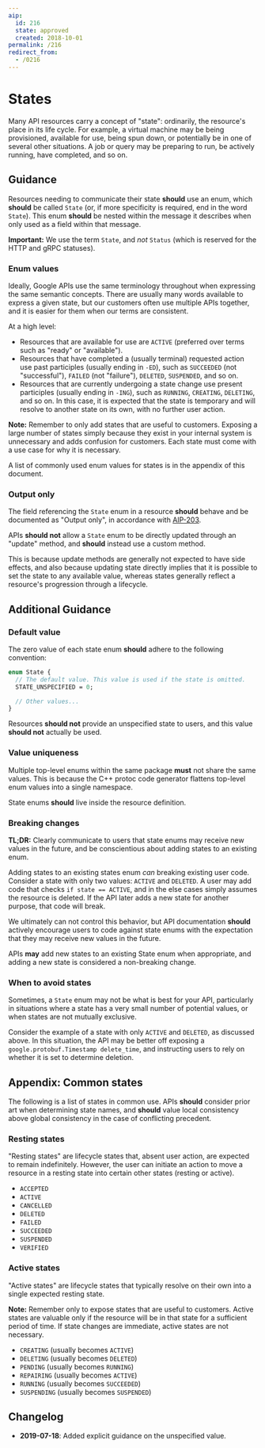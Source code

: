 ```yaml
---
aip:
  id: 216
  state: approved
  created: 2018-10-01
permalink: /216
redirect_from:
  - /0216
---
```


# States

Many API resources carry a concept of "state": ordinarily, the resource's place
in its life cycle. For example, a virtual machine may be being provisioned,
available for use, being spun down, or potentially be in one of several other
situations. A job or query may be preparing to run, be actively running, have
completed, and so on.

## Guidance

Resources needing to communicate their state **should** use an enum, which
**should** be called `State` (or, if more specificity is required, end in the
word `State`). This enum **should** be nested within the message it describes
when only used as a field within that message.

**Important:** We use the term `State`, and _not_ `Status` (which is reserved
for the HTTP and gRPC statuses).

### Enum values

Ideally, Google APIs use the same terminology throughout when expressing the
same semantic concepts. There are usually many words available to express a
given state, but our customers often use multiple APIs together, and it is
easier for them when our terms are consistent.

At a high level:

- Resources that are available for use are `ACTIVE` (preferred over terms such
  as "ready" or "available").
- Resources that have completed a (usually terminal) requested action use past
  participles (usually ending in `-ED`), such as `SUCCEEDED` (not
  "successful"), `FAILED` (not "failure"), `DELETED`, `SUSPENDED`, and so on.
- Resources that are currently undergoing a state change use present
  participles (usually ending in `-ING`), such as `RUNNING`, `CREATING`,
  `DELETING`, and so on. In this case, it is expected that the state is
  temporary and will resolve to another state on its own, with no further user
  action.

**Note:** Remember to only add states that are useful to customers. Exposing a
large number of states simply because they exist in your internal system is
unnecessary and adds confusion for customers. Each state must come with a use
case for why it is necessary.

A list of commonly used enum values for states is in the appendix of this
document.

### Output only

The field referencing the `State` enum in a resource **should** behave and be
documented as "Output only", in accordance with [AIP-203](./0203.md).

APIs **should not** allow a `State` enum to be directly updated through an
"update" method, and **should** instead use a custom method.

This is because update methods are generally not expected to have side effects,
and also because updating state directly implies that it is possible to set the
state to any available value, whereas states generally reflect a resource's
progression through a lifecycle.

## Additional Guidance

### Default value

The zero value of each state enum **should** adhere to the following
convention:

```proto
enum State {
  // The default value. This value is used if the state is omitted.
  STATE_UNSPECIFIED = 0;

  // Other values...
}
```

Resources **should not** provide an unspecified state to users, and this value
**should not** actually be used.

### Value uniqueness

Multiple top-level enums within the same package **must** not share the same
values. This is because the C++ protoc code generator flattens top-level enum
values into a single namespace.

State enums **should** live inside the resource definition.

### Breaking changes

**TL;DR:** Clearly communicate to users that state enums may receive new values
in the future, and be conscientious about adding states to an existing enum.

Adding states to an existing states enum _can_ breaking existing user code.
Consider a state with only two values: `ACTIVE` and `DELETED`. A user may add
code that checks `if state == ACTIVE`, and in the else cases simply assumes the
resource is deleted. If the API later adds a new state for another purpose,
that code will break.

We ultimately can not control this behavior, but API documentation **should**
actively encourage users to code against state enums with the expectation that
they may receive new values in the future.

APIs **may** add new states to an existing State enum when appropriate, and
adding a new state is considered a non-breaking change.

### When to avoid states

Sometimes, a `State` enum may not be what is best for your API, particularly in
situations where a state has a very small number of potential values, or when
states are not mutually exclusive.

Consider the example of a state with only `ACTIVE` and `DELETED`, as discussed
above. In this situation, the API may be better off exposing a
`google.protobuf.Timestamp delete_time`, and instructing users to rely on
whether it is set to determine deletion.

## Appendix: Common states

The following is a list of states in common use. APIs **should** consider prior
art when determining state names, and **should** value local consistency above
global consistency in the case of conflicting precedent.

### Resting states

"Resting states" are lifecycle states that, absent user action, are expected to
remain indefinitely. However, the user can initiate an action to move a
resource in a resting state into certain other states (resting or active).

- `ACCEPTED`
- `ACTIVE`
- `CANCELLED`
- `DELETED`
- `FAILED`
- `SUCCEEDED`
- `SUSPENDED`
- `VERIFIED`

### Active states

"Active states" are lifecycle states that typically resolve on their own into a
single expected resting state.

**Note:** Remember only to expose states that are useful to customers. Active
states are valuable only if the resource will be in that state for a sufficient
period of time. If state changes are immediate, active states are not
necessary.

- `CREATING` (usually becomes `ACTIVE`)
- `DELETING` (usually becomes `DELETED`)
- `PENDING` (usually becomes `RUNNING`)
- `REPAIRING` (usually becomes `ACTIVE`)
- `RUNNING` (usually becomes `SUCCEEDED`)
- `SUSPENDING` (usually becomes `SUSPENDED`)

## Changelog

- **2019-07-18**: Added explicit guidance on the unspecified value.
